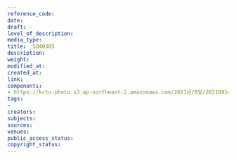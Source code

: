 ```yaml
---
reference_code: 
date: 
draft: 
level_of_description: 
media_type: 
title: _5D40385
description: 
weight: 
modified_at: 
created_at: 
link: 
components:
- https://kctu-photo.s3.ap-northeast-2.amazonaws.com/2021년/8월/20210814_8.15+전국노동자대회/_5D40385.JPG
tags:
- 
creators: 
subjects: 
sources: 
venues: 
public_access_status: 
copyright_status: 
---
```

